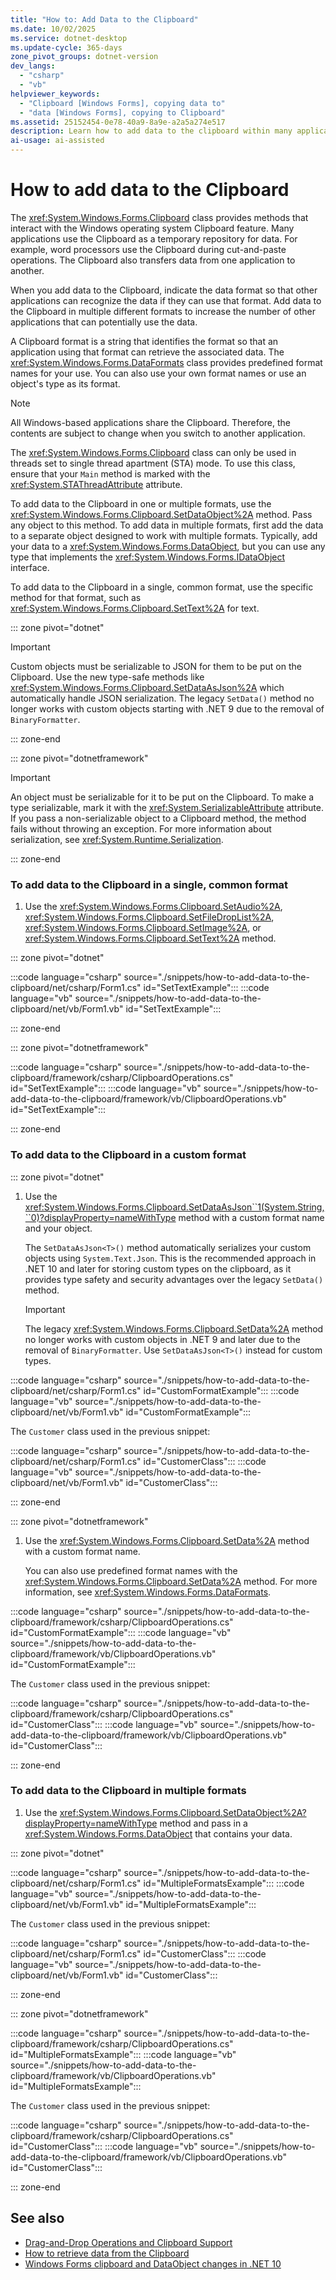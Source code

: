 ```yaml
---
title: "How to: Add Data to the Clipboard"
ms.date: 10/02/2025
ms.service: dotnet-desktop
ms.update-cycle: 365-days
zone_pivot_groups: dotnet-version
dev_langs:
  - "csharp"
  - "vb"
helpviewer_keywords:
  - "Clipboard [Windows Forms], copying data to"
  - "data [Windows Forms], copying to Clipboard"
ms.assetid: 25152454-0e78-40a9-8a9e-a2a5a274e517
description: Learn how to add data to the clipboard within many applications and transfer that data from one application to another.
ai-usage: ai-assisted
---
```

# How to add data to the Clipboard

The <xref:System.Windows.Forms.Clipboard> class provides methods that interact with the Windows operating system Clipboard feature. Many applications use the Clipboard as a temporary repository for data. For example, word processors use the Clipboard during cut-and-paste operations. The Clipboard also transfers data from one application to another.

When you add data to the Clipboard, indicate the data format so that other applications can recognize the data if they can use that format. Add data to the Clipboard in multiple different formats to increase the number of other applications that can potentially use the data.

A Clipboard format is a string that identifies the format so that an application using that format can retrieve the associated data. The <xref:System.Windows.Forms.DataFormats> class provides predefined format names for your use. You can also use your own format names or use an object's type as its format.

> [!NOTE]
> All Windows-based applications share the Clipboard. Therefore, the contents are subject to change when you switch to another application.
>
> The <xref:System.Windows.Forms.Clipboard> class can only be used in threads set to single thread apartment (STA) mode. To use this class, ensure that your `Main` method is marked with the <xref:System.STAThreadAttribute> attribute.

To add data to the Clipboard in one or multiple formats, use the <xref:System.Windows.Forms.Clipboard.SetDataObject%2A> method. Pass any object to this method. To add data in multiple formats, first add the data to a separate object designed to work with multiple formats. Typically, add your data to a <xref:System.Windows.Forms.DataObject>, but you can use any type that implements the <xref:System.Windows.Forms.IDataObject> interface.

To add data to the Clipboard in a single, common format, use the specific method for that format, such as <xref:System.Windows.Forms.Clipboard.SetText%2A> for text.

::: zone pivot="dotnet"

> [!IMPORTANT]
> Custom objects must be serializable to JSON for them to be put on the Clipboard. Use the new type-safe methods like <xref:System.Windows.Forms.Clipboard.SetDataAsJson%2A> which automatically handle JSON serialization. The legacy `SetData()` method no longer works with custom objects starting with .NET 9 due to the removal of `BinaryFormatter`.

::: zone-end

::: zone pivot="dotnetframework"

> [!IMPORTANT]
> An object must be serializable for it to be put on the Clipboard. To make a type serializable, mark it with the <xref:System.SerializableAttribute> attribute. If you pass a non-serializable object to a Clipboard method, the method fails without throwing an exception. For more information about serialization, see <xref:System.Runtime.Serialization>.

::: zone-end

### To add data to the Clipboard in a single, common format

1. Use the <xref:System.Windows.Forms.Clipboard.SetAudio%2A>, <xref:System.Windows.Forms.Clipboard.SetFileDropList%2A>, <xref:System.Windows.Forms.Clipboard.SetImage%2A>, or <xref:System.Windows.Forms.Clipboard.SetText%2A> method.

::: zone pivot="dotnet"

:::code language="csharp" source="./snippets/how-to-add-data-to-the-clipboard/net/csharp/Form1.cs" id="SetTextExample":::
:::code language="vb" source="./snippets/how-to-add-data-to-the-clipboard/net/vb/Form1.vb" id="SetTextExample":::

::: zone-end

::: zone pivot="dotnetframework"

:::code language="csharp" source="./snippets/how-to-add-data-to-the-clipboard/framework/csharp/ClipboardOperations.cs" id="SetTextExample":::
:::code language="vb" source="./snippets/how-to-add-data-to-the-clipboard/framework/vb/ClipboardOperations.vb" id="SetTextExample":::

::: zone-end

### To add data to the Clipboard in a custom format

::: zone pivot="dotnet"

1. Use the <xref:System.Windows.Forms.Clipboard.SetDataAsJson``1(System.String,``0)?displayProperty=nameWithType> method with a custom format name and your object.

    The `SetDataAsJson<T>()` method automatically serializes your custom objects using `System.Text.Json`. This is the recommended approach in .NET 10 and later for storing custom types on the clipboard, as it provides type safety and security advantages over the legacy `SetData()` method.

    > [!IMPORTANT]
    > The legacy <xref:System.Windows.Forms.Clipboard.SetData%2A> method no longer works with custom objects in .NET 9 and later due to the removal of `BinaryFormatter`. Use `SetDataAsJson<T>()` instead for custom types.

:::code language="csharp" source="./snippets/how-to-add-data-to-the-clipboard/net/csharp/Form1.cs" id="CustomFormatExample":::
:::code language="vb" source="./snippets/how-to-add-data-to-the-clipboard/net/vb/Form1.vb" id="CustomFormatExample":::

The `Customer` class used in the previous snippet:

:::code language="csharp" source="./snippets/how-to-add-data-to-the-clipboard/net/csharp/Form1.cs" id="CustomerClass":::
:::code language="vb" source="./snippets/how-to-add-data-to-the-clipboard/net/vb/Form1.vb" id="CustomerClass":::

::: zone-end

::: zone pivot="dotnetframework"

1. Use the <xref:System.Windows.Forms.Clipboard.SetData%2A> method with a custom format name.

    You can also use predefined format names with the <xref:System.Windows.Forms.Clipboard.SetData%2A> method. For more information, see <xref:System.Windows.Forms.DataFormats>.

:::code language="csharp" source="./snippets/how-to-add-data-to-the-clipboard/framework/csharp/ClipboardOperations.cs" id="CustomFormatExample":::
:::code language="vb" source="./snippets/how-to-add-data-to-the-clipboard/framework/vb/ClipboardOperations.vb" id="CustomFormatExample":::

The `Customer` class used in the previous snippet:

:::code language="csharp" source="./snippets/how-to-add-data-to-the-clipboard/framework/csharp/ClipboardOperations.cs" id="CustomerClass":::
:::code language="vb" source="./snippets/how-to-add-data-to-the-clipboard/framework/vb/ClipboardOperations.vb" id="CustomerClass":::

::: zone-end

### To add data to the Clipboard in multiple formats

1. Use the <xref:System.Windows.Forms.Clipboard.SetDataObject%2A?displayProperty=nameWithType> method and pass in a <xref:System.Windows.Forms.DataObject> that contains your data.

::: zone pivot="dotnet"

:::code language="csharp" source="./snippets/how-to-add-data-to-the-clipboard/net/csharp/Form1.cs" id="MultipleFormatsExample":::
:::code language="vb" source="./snippets/how-to-add-data-to-the-clipboard/net/vb/Form1.vb" id="MultipleFormatsExample":::

The `Customer` class used in the previous snippet:

:::code language="csharp" source="./snippets/how-to-add-data-to-the-clipboard/net/csharp/Form1.cs" id="CustomerClass":::
:::code language="vb" source="./snippets/how-to-add-data-to-the-clipboard/net/vb/Form1.vb" id="CustomerClass":::

::: zone-end

::: zone pivot="dotnetframework"

:::code language="csharp" source="./snippets/how-to-add-data-to-the-clipboard/framework/csharp/ClipboardOperations.cs" id="MultipleFormatsExample":::
:::code language="vb" source="./snippets/how-to-add-data-to-the-clipboard/framework/vb/ClipboardOperations.vb" id="MultipleFormatsExample":::

The `Customer` class used in the previous snippet:

:::code language="csharp" source="./snippets/how-to-add-data-to-the-clipboard/framework/csharp/ClipboardOperations.cs" id="CustomerClass":::
:::code language="vb" source="./snippets/how-to-add-data-to-the-clipboard/framework/vb/ClipboardOperations.vb" id="CustomerClass":::

::: zone-end

## See also

- [Drag-and-Drop Operations and Clipboard Support](drag-and-drop-operations-and-clipboard-support.md)
- [How to retrieve data from the Clipboard](how-to-retrieve-data-from-the-clipboard.md)
- [Windows Forms clipboard and DataObject changes in .NET 10](../migration/clipboard-dataobject-net10.md)
